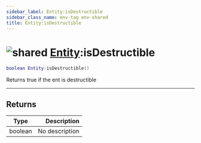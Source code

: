 ```yaml
---
sidebar_label: Entity:isDestructible
sidebar_class_name: env-tag env-shared
title: Entity:isDestructible
---
```


# <img src='/img/wiki/shared.png' alt='shared' classname='env-tag' /> [Entity](../entity/README.md):isDestructible

```lua
boolean Entity:isDestructible()
```

Returns true if the ent is destructible<br/>

-----------------
## Returns

| Type   | Description |
| ------ | ----------: |
| boolean | No description |
